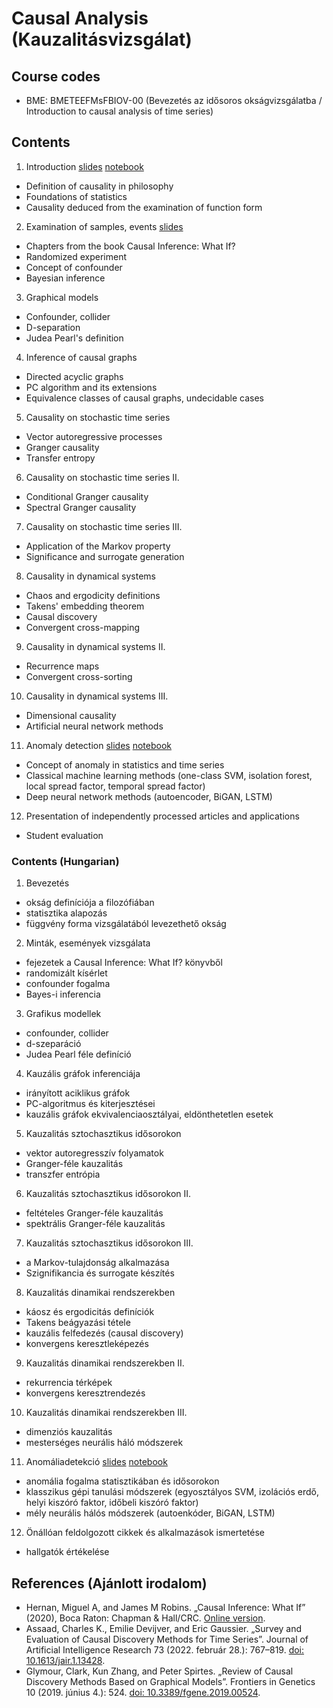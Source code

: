 # Causal Analysis (Kauzalitásvizsgálat)

## Course codes

* BME: BMETEEFMsFBIOV-00 (Bevezetés az idősoros okságvizsgálatba / Introduction to causal analysis of time series)

## Contents
1. Introduction [slides](https://wigner.hu/~stippinger/courses/causality-2025/01_Cause_and_Probability.pdf) [notebook](http://colab.research.google.com/github/stippingerm/causality-course/blob/main/Structure_based_methods/01_probability_statistics_structure.ipynb)
  * Definition of causality in philosophy
  * Foundations of statistics
  * Causality deduced from the examination of function form
2. Examination of samples, events [slides](https://wigner.hu/~stippinger/courses/causality-2025/02_Samples_and_Experiments.pdf)
  * Chapters from the book Causal Inference: What If?
  * Randomized experiment
  * Concept of confounder
  * Bayesian inference
3. Graphical models
  * Confounder, collider
  * D-separation
  * Judea Pearl's definition
4. Inference of causal graphs
  * Directed acyclic graphs
  * PC algorithm and its extensions
  * Equivalence classes of causal graphs, undecidable cases
5. Causality on stochastic time series
  * Vector autoregressive processes
  * Granger causality
  * Transfer entropy
6. Causality on stochastic time series II.
  * Conditional Granger causality
  * Spectral Granger causality
7. Causality on stochastic time series III.
  * Application of the Markov property
  * Significance and surrogate generation
8. Causality in dynamical systems
  * Chaos and ergodicity definitions
  * Takens' embedding theorem
  * Causal discovery
  * Convergent cross-mapping
9. Causality in dynamical systems II.
  * Recurrence maps
  * Convergent cross-sorting
10. Causality in dynamical systems III.
  * Dimensional causality
  * Artificial neural network methods
11. Anomaly detection [slides](http://cneuro.rmki.kfki.hu/wp-content/uploads/2024/12/Neurinfo-Anomaly-detection-SM.pdf) [notebook](http://colab.research.google.com/github/stippingerm/causality-course/blob/main/Time_series_methods/Anomaly_detection.ipynb)
  * Concept of anomaly in statistics and time series
  * Classical machine learning methods (one-class SVM, isolation forest, local spread factor, temporal spread factor)
  * Deep neural network methods (autoencoder, BiGAN, LSTM)
12. Presentation of independently processed articles and applications
  * Student evaluation

### Contents (Hungarian)
1. Bevezetés
  * okság definíciója a filozófiában
  * statisztika alapozás
  * függvény forma vizsgálatából levezethető okság
2. Minták, események vizsgálata
  * fejezetek a Causal Inference: What If? könyvből
  * randomizált kísérlet
  * confounder fogalma
  * Bayes-i inferencia
3. Grafikus modellek
  * confounder, collider
  * d-szeparáció
  * Judea Pearl féle definíció
4. Kauzális gráfok inferenciája
  * irányított aciklikus gráfok
  * PC-algoritmus és kiterjesztései
  * kauzális gráfok ekvivalenciaosztályai, eldönthetetlen esetek
5. Kauzalitás sztochasztikus idősorokon
  * vektor autoregresszív folyamatok
  * Granger-féle kauzalitás
  * transzfer entrópia
6. Kauzalitás sztochasztikus idősorokon II.
  * feltételes Granger-féle kauzalitás
  * spektrális Granger-féle kauzalitás
7. Kauzalitás sztochasztikus idősorokon III.
  * a Markov-tulajdonság alkalmazása
  * Szignifikancia és surrogate készítés
8. Kauzalitás dinamikai rendszerekben
  * káosz és ergodicitás definíciók
  * Takens beágyazási tétele
  * kauzális felfedezés (causal discovery)
  * konvergens keresztleképezés
9. Kauzalitás dinamikai rendszerekben II.
  * rekurrencia térképek
  * konvergens keresztrendezés
10. Kauzalitás dinamikai rendszerekben III.
  * dimenziós kauzalitás
  * mesterséges neurális háló módszerek
11. Anomáliadetekció [slides](http://cneuro.rmki.kfki.hu/wp-content/uploads/2024/12/Neurinfo-Anomaly-detection-SM.pdf) [notebook](http://colab.research.google.com/github/stippingerm/causality-course/blob/main/Time_series_methods/Anomaly_detection.ipynb)
  * anomália fogalma statisztikában és idősorokon
  * klasszikus gépi tanulási módszerek (egyosztályos SVM, izolációs erdő, helyi kiszóró faktor, időbeli kiszóró faktor)
  * mély neurális hálós módszerek (autoenkóder, BiGAN, LSTM)
12. Önállóan feldolgozott cikkek és alkalmazások ismertetése
  * hallgatók értékelése

## References (Ajánlott irodalom)
* Hernan, Miguel A, and James M Robins. „Causal Inference: What If” (2020), Boca Raton: Chapman & Hall/CRC. [Online version](https://miguelhernan.org/whatifbook).
* Assaad, Charles K., Emilie Devijver, and Eric Gaussier. „Survey and Evaluation of Causal Discovery Methods for Time Series”. Journal of Artificial Intelligence Research 73 (2022. február 28.): 767–819. [doi: 10.1613/jair.1.13428](https://doi.org/10.1613/jair.1.13428).
* Glymour, Clark, Kun Zhang, and Peter Spirtes. „Review of Causal Discovery Methods Based on Graphical Models”. Frontiers in Genetics 10 (2019. június 4.): 524. [doi: 10.3389/fgene.2019.00524](https://doi.org/10.3389/fgene.2019.00524).
